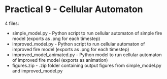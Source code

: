 # Practical 9 - Cellular Automaton

4 files:
- simple_model.py - Python script to run cellular automaton of simple fire model (exports as .png for each timestep)
- improved_model.py - Python script to run cellular automaton of improved fire model (exports as .png for each timestep)
- improved_model_animated.py - Python model to run cellular automaton of improved fire model (exports as animation)
- figures.zip - .zip folder containing output figures from simple_model.py and improved_model.py
